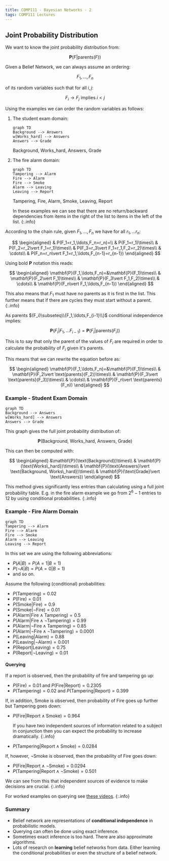 ```yaml
---
title: COMP111 - Bayesian Networks - 2
tags: COMP111 Lectures
---
```

## Joint Probability Distribution
We want to know the joint probability distribution from: 

$$\mathbf{P}(F\vert \text{parents}(F))$$

Given a Belief Network, we can always assume an ordering:

$$F_1,\ldots,F_n$$

of its random variables such that for all $i,j$:

$$F_i\rightarrow F_j \text{ implies } i<j$$

Using the examples we can order the random variables as follows:

1. The student exam domain:
    
    ```mermaid
    graph TD
    Background --> Answers
    w[Works_hard] --> Answers
    Answers --> Grade
    ```

    $\text{Background, Works\_hard, Answers, Grade}$
1. The fire alarm domain:

    ```mermaid
    graph TD
    Tampering --> Alarm
    Fire --> Alarm
    Fire --> Smoke
    Alarm --> Leaving
    Leaving --> Report
    ```

    $\text{Tampering, Fire, Alarm, Smoke, Leaving,}$ $\text{Report}$
    
    In these examples we can see that there are no return/backward dependencies from items in the right of the list to items in the left of the list.
    {:.info}
    
According to the chain rule, given $F_1,\ldots,F_n$ we have for all $r_1,\ldots r_n$:

$$
\begin{aligned}
& P(F_1=r_1,\ldots,F_n=r_n)=\\
& P(F_1=r_1)\times\\
& P(F_2=r_2\vert F_1=r_1)\times\\
& P(F_3=r_3\vert F_1=r_1,F_2=r_2)\times\\
& \cdots\\
& P(F_n=r_n\vert F_1=r_1,\ldots,F_{n-1}=r_{n-1})
\end{aligned}
$$

Using bold $\mathbf{P}$ notation this reads:

$$
\begin{aligned}
\mathbf{P}(F_1,\ldots,F_n)=&\mathbf{P}(F_1)\times\\
& \mathbf{P}(F_2\vert F_1)\times\\
& \mathbf{P}(F_3\vert F_1,F_2)\times\\
& \cdots\\
& \mathbf{P}(F_n\vert F_1,\ldots,F_{n-1})
\end{aligned}
$$

This also means that $F_1$ must have no parents as it is first in the list. This further means that if there are cycles they must start without a parent.
{:.info}

As parents $(F_i)\subseteq\\{F_1,\ldots,F_{i-1}\\}$ conditional independence implies:

$$\mathbf{P}(F_i\vert F_1,\ldots F_{i-1})=\mathbf{P}(F_i\vert\text{parents}(F_i))$$

This is to say that only the parent of the values of $F_i$ are required in order to calculate the probability of $F_i$ given it's parents.

This means that we can rewrite the equation before as:

$$
\begin{aligned}
\mathbf{P}(F_1,\ldots,F_n)=&\mathbf{P}(F_1)\times\\
& \mathbf{P}(F_2\vert \text{parents}(F_2))\times\\
& \mathbf{P}(F_3\vert \text{parents}(F_3))\times\\
& \cdots\\
& \mathbf{P}(F_n\vert \text{parents}(F_n))
\end{aligned}
$$

### Example - Student Exam Domain

```mermaid
graph TD
Background --> Answers
w[Works_hard] --> Answers
Answers --> Grade
```

This graph gives the full joint probability distribution of:

$$\mathbf{P}(\text{Background, Works\_hard, Answers, Grade})$$

This can then be computed with:

$$
\begin{aligned}
&\mathbf{P}(\text{Background})\times\\
& \mathbf{P}(\text{Works\_hard})\times\\
& \mathbf{P}(\text{Answers}\vert \text{Background, Works\_hard})\times\\
& \mathbf{P}(\text{Grade}\vert \text{Answers})
\end{aligned}
$$

This method gives significantly less entries than calculating using a full joint probability table. E.g. in the fire alarm example we go from $2^6-1$ entries to 12 by using conditional probabilities.
{:.info}

### Example - Fire Alarm Domain

```mermaid
graph TD
Tampering --> Alarm
Fire --> Alarm
Fire --> Smoke
Alarm --> Leaving
Leaving --> Report
```

In this set we are using the following abbreviations:

* $P(A\vert B)=P(A=1\vert B=1)$
* $P(\neg A \vert B ) = P(A=0\vert B=1)$
* and so on.

Assume the following (conditional) probabilities:

* $P(\text{Tampering})=0.02$
* $P(\text{Fire})=0.01$
* $P(\text{Smoke} \vert \text{Fire})=0.9$
* $P(\text{Smoke} \vert \neg\text{Fire})=0.01$
* $P(\text{Alarm} \vert \text{Fire}\wedge\text{Tampering})=0.5$
* $P(\text{Alarm} \vert \text{Fire}\wedge\neg\text{Tampering})=0.99$
* $P(\text{Alarm} \vert \neg\text{Fire}\wedge\text{Tampering})=0.85$
* $P(\text{Alarm} \vert \neg\text{Fire}\wedge\neg\text{Tampering})=0.0001$
* $P(\text{Leaving} \vert \text{Alarm})=0.88$
* $P(\text{Leaving} \vert \neg\text{Alarm})=0.001$
* $P(\text{Report} \vert \text{Leaving})=0.75$
* $P(\text{Report} \vert \neg\text{Leaving})=0.01$

#### Querying
If a report is observed, then the probability of fire and tampering go up:

* $P(\text{Fire})=0.01$ and $P(\text{Fire}\vert\text{Report})=0.2305$
* $P(\text{Tampering})=0.02$ and $P(\text{Tampering}\vert\text{Report})=0.399$

If, in addition, Smoke is observed, then probability of Fire goes up further but Tampering goes down:

* $P(\text{Fire}\vert \text{Report}\wedge\text{Smoke})=0.964$
    
    If you have two independent sources of information related to a subject in conjunction then you can expect the probability to increase dramatically.
    {:.info}
* $P(\text{Tampering}\vert \text{Report}\wedge\text{Smoke})=0.0284$

If, however, $\neg$Smoke is observed, then the probability of Fire goes down:

* $P(\text{Fire}\vert \text{Report}\wedge\neg\text{Smoke})=0.0294$
* $P(\text{Tampering}\vert \text{Report}\wedge\neg\text{Smoke})=0.501$

We can see from this that independent sources of evidence to make decisions are crucial.
{:.info}

For worked examples on querying see [these videos](https://liverpool.instructure.com/courses/17569/pages/additional-videos-on-querying-the-alarm-system-belief-network?module_item_id=317996).
{:.info}

### Summary
* Belief network are representations of **conditional independence** in probabilistic models.
* Querying can often be done using exact inference.
* Sometimes exact inference is too hard. There are also approximate algorithms.
* Lots of research on **learning** belief networks from data. Either learning the conditional probabilities or even the structure of a belief network.
